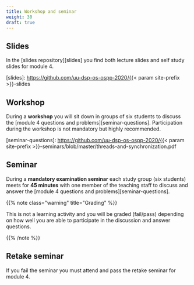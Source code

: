 ```yaml
---
title: Workshop and seminar
weight: 30
draft: true
---
```


## Slides 

In the [slides repository][slides] you find both lecture slides and self study
slides for module 4.

[slides]: https://github.com/uu-dsp-os-ospp-2020/{{< param site-prefix >}}-slides

## Workshop

During a **workshop** you will sit down in groups of six students to discuss the
[module 4 questions and problems][seminar-questions]. Participation during the
workshop is not mandatory but highly recommended.

[seminar-questions]: https://github.com/uu-dsp-os-ospp-2020/{{< param site-prefix >}}-seminars/blob/master/threads-and-synchronization.pdf


## Seminar

During a **mandatory examination seminar** each study group (six students) meets
for **45 minutes** with one member of the teaching staff to discuss and answer
the [module 4 questions and problems][seminar-questions].


{{% note class="warning" title="Grading" %}}

This is not a learning activity and you will be graded (fail/pass) depending on
how well you are able to participate in the discussion and answer questions.

{{% /note %}}

## Retake seminar

If you fail the seminar you must attend and pass the retake seminar for module
4.

